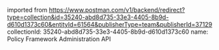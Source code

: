 imported from https://www.postman.com/v1/backend/redirect?type=collection&id=35240-abd8d735-33e3-4405-8b9d-d610d1373c60&entityId=61564&publisherType=team&publisherId=37129
collectionId: 35240-abd8d735-33e3-4405-8b9d-d610d1373c60
name: Policy Framework Administration API
